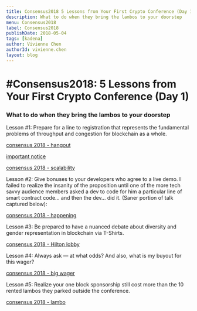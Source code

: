 ```yaml
---
title: Consensus2018 5 Lessons from Your First Crypto Conference (Day 1)
description: What to do when they bring the lambos to your doorstep
menu: Consensus2018
label: Consensus2018
publishDate: 2018-05-04
tags: [kadena]
author: Vivienne Chen
authorId: vivienne.chen
layout: blog
---
```


# #Consensus2018: 5 Lessons from Your First Crypto Conference (Day 1)

### What to do when they bring the lambos to your doorstep

Lesson #1: Prepare for a line to registration that represents the fundamental
problems of throughput and congestion for blockchain as a whole.

[consensus 2018 - hangout](https://x.com/dickerson_des/status/996041484007886848)

[important notice](https://x.com/brucefenton/status/996082156794466304)

[consensus 2018 - scalability ](https://x.com/AndreMKonig/status/996018245416243200)

Lesson #2: Give bonuses to your developers who agree to a live demo. I failed to
realize the insanity of the proposition until one of the more tech savvy
audience members asked a dev to code for him a particular line of smart contract
code… and then the dev… did it. (Saner portion of talk captured below):

[consensus 2018 - happening](https://x.com/kadena_io/status/996123734024052736)

Lesson #3: Be prepared to have a nuanced debate about diversity and gender
representation in blockchain via T-Shirts.

[consensus 2018 - Hilton lobby](https://x.com/CamiRusso/status/996146032839987200)

Lesson #4: Always ask — at what odds? And also, what is my buyout for this
wager?

[consensus 2018 - big wager](https://x.com/jenwieczner/status/996134556574126080)

Lesson #5: Realize your one block sponsorship still cost more than the 10 rented
lambos they parked outside the conference.

[consensus 2018 - lambo](https://x.com/Kr00ney/status/996096790184321024)
